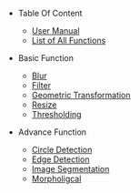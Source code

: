 - Table Of Content

  - [User Manual](userManual.md)
  - [List of All Functions](_home.md#table-of-content)

- Basic Function

  - [Blur](Blur.md)
  - [Filter](Filter.md)
  - [Geometric Transformation](GeometricTransformation.md)
  - [Resize](Resize.md)
  - [Thresholding](Thresholding.md)

- Advance Function

  - [Circle Detection](circledetection.md)
  - [Edge Detection](EdgeDetection.md)
  - [Image Segmentation](ImageSegmentation.md)
  - [Morpholigcal](Morpholigcal.md)
